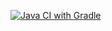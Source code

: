 [![Java CI with Gradle](https://github.com/LessiaSa/DebitCardVerificationTesting/actions/workflows/gradle.yml/badge.svg)](https://github.com/LessiaSa/DebitCardVerificationTesting/actions/workflows/gradle.yml)
